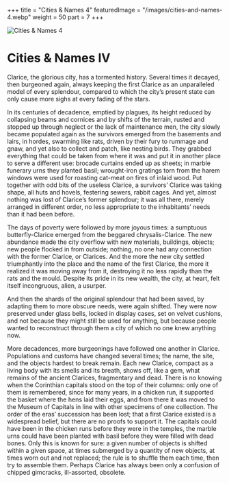 +++
title = "Cities & Names 4"
featuredImage = "/images/cities-and-names-4.webp"
weight = 50
part = 7
+++

![Cities & Names 4](/images/cities-and-names-4.webp)

# Cities & Names IV

Clarice, the glorious city, has a tormented history. Several times it decayed, then burgeoned again, always keeping the first Clarice as an unparalleled model of every splendour, compared to which the city’s present state can only cause more sighs at every fading of the stars.

In its centuries of decadence, emptied by plagues, its height reduced by collapsing beams and cornices and by shifts of the terrain, rusted and stopped up through neglect or the lack of maintenance men, the city slowly became populated again as the survivors emerged from the basements and lairs, in hordes, swarming like rats, driven by their fury to rummage and gnaw, and yet also to collect and patch, like nesting birds. They grabbed everything that could be taken from where it was and put it in another place to serve a different use: brocade curtains ended up as sheets; in marble funerary urns they planted basil; wrought-iron gratings torn from the harem windows were used for roasting cat-meat on fires of inlaid wood. Put together with odd bits of the useless Clarice, a survivors’ Clarice was taking shape, all huts and hovels, festering sewers, rabbit cages. And yet, almost nothing was lost of Clarice’s former splendour; it was all there, merely arranged in different order, no less appropriate to the inhabitants’ needs than it had been before.

The days of poverty were followed by more joyous times: a sumptuous butterfly-Clarice emerged from the beggared chrysalis-Clarice. The new abundance made the city overflow with new materials, buildings, objects; new people flocked in from outside; nothing, no one had any connection with the former Clarice, or Clarices. And the more the new city settled triumphantly into the place and the name of the first Clarice, the more it realized it was moving away from it, destroying it no less rapidly than the rats and the mould. Despite its pride in its new wealth, the city, at heart, felt itself incongruous, alien, a usurper.

And then the shards of the original splendour that had been saved, by adapting them to more obscure needs, were again shifted. They were now preserved under glass bells, locked in display cases, set on velvet cushions, and not because they might still be used for anything, but because people wanted to reconstruct through them a city of which no one knew anything now.

More decadences, more burgeonings have followed one another in Clarice. Populations and customs have changed several times; the name, the site, and the objects hardest to break remain. Each new Clarice, compact as a living body with its smells and its breath, shows off, like a gem, what remains of the ancient Clarices, fragmentary and dead. There is no knowing when the Corinthian capitals stood on the top of their columns: only one of them is remembered, since for many years, in a chicken run, it supported the basket where the hens laid their eggs, and from there it was moved to the Museum of Capitals in line with other specimens of one collection. The order of the eras’ succession has been lost; that a first Clarice existed is a widespread belief, but there are no proofs to support it. The capitals could have been in the chicken runs before they were in the temples, the marble urns could have been planted with basil before they were filled with dead bones. Only this is known for sure: a given number of objects is shifted within a given space, at times submerged by a quantity of new objects, at times worn out and not replaced; the rule is to shuffle them each time, then try to assemble them. Perhaps Clarice has always been only a confusion of chipped gimcracks, ill-assorted, obsolete.